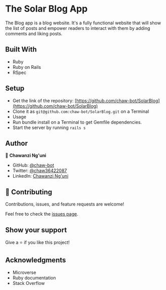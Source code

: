 # The Solar Blog App

The Blog app is a blog website. It's a fully functional website that will show the list of posts and empower readers to interact with them by adding comments and liking posts.

<!-- ## Screenshots

> |Screenshot 1|Screenshots 2|
> |--------------|----------------|
> |![Screenshot](./images/Screenshot1.png)|![Screenshot](./images/Screenshot2.png)|!
> |Screenshot 3|Screenshots 4|
> |--------------|----------------|
> |![Screenshot](./images/Screenshot3.png)|![Screenshot](./images/Screenshot4.png)|!
> |Screenshot 5|Screenshots 6|
> |--------------|----------------|
> |![Screenshot](./images/Screenshot5.png)|![Screenshot](./images/Screenshot6.png)|! -->

## Built With
- Ruby
- Ruby on Rails
- RSpec
  
## Setup
- Get the link of the repository: [https://github.com/chaw-bot/SolarBlog](https://github.com/chaw-bot/SolarBlog)
- Clone it as `git@github.com:chaw-bot/SolarBlog.git` on a Terminal
- Usage
- Run bundle install on a Terminal to get Gemfile dependencies.
- Start the server by running `rails s`
  
## Author

👤 **Chawanzi Ng'uni**

- GitHub: [@chaw-bot](https://github.com/chaw-bot)
- Twitter: [@chaw36422087](https://twitter.com/chaw36422087)
- LinkedIn: [Chawanzi Ng'uni](https://www.linkedin.com/in/chawanzi-ng-uni-449328212/)

## 🤝 Contributing

Contributions, issues, and feature requests are welcome!

Feel free to check the [issues page](https://github.com/chaw-bot/OOP-School-Library/issues).

## Show your support

Give a ⭐️ if you like this project!

## Acknowledgments
- Microverse
- Ruby documentation
- Stack Overflow